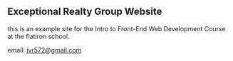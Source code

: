 Exceptional Realty Group Website
---

<!-- Description  -->

this is an example site for the Intro to Front-End Web Development Course at the flatiron school.

<!-- contact  -->

email: jvr572@gmail.com
